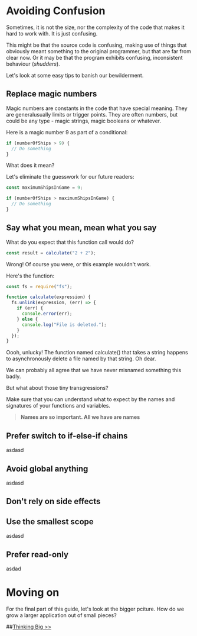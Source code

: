 # Avoiding Confusion

Sometimes, it is not the size, nor the complexity of the code that makes it hard to work with. It is just confusing.

This might be that the source code is confusing, making use of things that obviously meant something to the original programmer, but that are far from clear now. Or it may be that the program exhibits confusing, inconsistent behaviour (_shudders_).

Let's look at some easy tips to banish our bewilderment.

## Replace magic numbers

Magic numbers are constants in the code that have special meaning. They are generalusually limits or trigger points. They are often numbers, but could be any type - magic strings, magic booleans or whatever.

Here is a magic number 9 as part of a conditional:

```javascript
if (numberOfShips > 9) {
  // Do something
}
```

What does it mean?

Let's eliminate the guesswork for our future readers:

```javascript
const maximumShipsInGame = 9;

if (numberOfShips > maximumShipsInGame) {
  // Do something
}
```

## Say what you mean, mean what you say

What do you expect that this function call would do?

```javascript
const result = calculate("2 + 2");
```

Wrong! Of course you were, or this example wouldn't work.

Here's the function:

```javascript
const fs = require("fs");

function calculate(expression) {
  fs.unlink(expression, (err) => {
    if (err) {
      console.error(err);
    } else {
      console.log("File is deleted.");
    }
  });
}
```

Oooh, unlucky! The function named calculate() that takes a string happens to asynchronously delete a file named by that string. Oh dear.

We can probably all agree that we have never misnamed something this badly.

But what about those tiny transgressions?

Make sure that you can understand what to expect by the names and signatures of your functions and variables.

> **Names are so important. All we have are names**

## Prefer switch to if-else-if chains

asdasd

## Avoid global anything

asdasd

## Don't rely on side effects

## Use the smallest scope

asdasd

## Prefer read-only

asdad

# Moving on

For the final part of this guide, let's look at the bigger pciture. How do we grow a larger application out of small pieces?

##[Thinking Big >>](/04thinkingbig.md)
